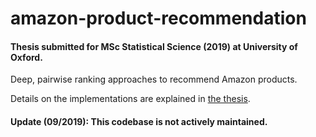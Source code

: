 # amazon-product-recommendation

#### Thesis submitted for MSc Statistical Science (2019) at University of Oxford.

Deep, pairwise ranking approaches to recommend Amazon products.

Details on the implementations are explained in [the thesis](Deep%20Pairwise%20Ranking%20Approaches%20for%20Hybrid%20Recommender%20Systems.pdf).

#### **Update (09/2019)**: This codebase is not actively maintained. 
